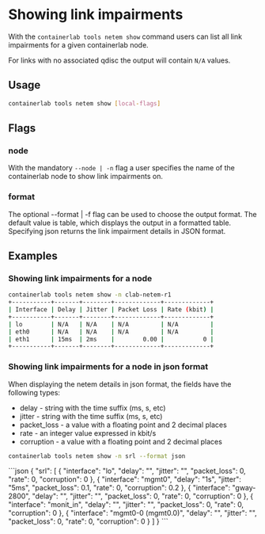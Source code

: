 # Showing link impairments

With the `containerlab tools netem show` command users can list all link impairments for a given containerlab node.

For links with no associated qdisc the output will contain `N/A` values.

## Usage

```bash
containerlab tools netem show [local-flags]
```

## Flags

### node

With the mandatory `--node | -n` flag a user specifies the name of the containerlab node to show link impairments on.

### format

The optional --format | -f flag can be used to choose the output format. The default value is table, which displays the output in a formatted table. Specifying json returns the link impairment details in JSON format.

## Examples

### Showing link impairments for a node

```bash
containerlab tools netem show -n clab-netem-r1
+-----------+-------+--------+-------------+-------------+
| Interface | Delay | Jitter | Packet Loss | Rate (kbit) |
+-----------+-------+--------+-------------+-------------+
| lo        | N/A   | N/A    | N/A         | N/A         |
| eth0      | N/A   | N/A    | N/A         | N/A         |
| eth1      | 15ms  | 2ms    |        0.00 |           0 |
+-----------+-------+--------+-------------+-------------+
```

### Showing link impairments for a node in json format

When displaying the netem details in json format, the fields have the following types:

* delay - string with the time suffix (ms, s, etc)
* jitter - string with the time suffix (ms, s, etc)
* packet_loss - a value with a floating point and 2 decimal places
* rate - an integer value expressed in kbit/s
* corruption - a value with a floating point and 2 decimal places

```bash
containerlab tools netem show -n srl --format json
```

<div class="embed-result">
```json
{
  "srl": [
    {
      "interface": "lo",
      "delay": "",
      "jitter": "",
      "packet_loss": 0,
      "rate": 0,
      "corruption": 0
    },
    {
      "interface": "mgmt0",
      "delay": "1s",
      "jitter": "5ms",
      "packet_loss": 0.1,
      "rate": 0,
      "corruption": 0.2
    },
    {
      "interface": "gway-2800",
      "delay": "",
      "jitter": "",
      "packet_loss": 0,
      "rate": 0,
      "corruption": 0
    },
    {
      "interface": "monit_in",
      "delay": "",
      "jitter": "",
      "packet_loss": 0,
      "rate": 0,
      "corruption": 0
    },
    {
      "interface": "mgmt0-0 (mgmt0.0)",
      "delay": "",
      "jitter": "",
      "packet_loss": 0,
      "rate": 0,
      "corruption": 0
    }
  ]
}
```
</div>
